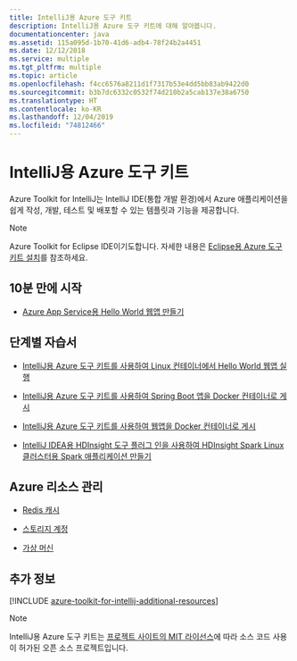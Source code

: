```yaml
---
title: IntelliJ용 Azure 도구 키트
description: IntelliJ용 Azure 도구 키트에 대해 알아봅니다.
documentationcenter: java
ms.assetid: 115a095d-1b70-41d6-adb4-78f24b2a4451
ms.date: 12/12/2018
ms.service: multiple
ms.tgt_pltfrm: multiple
ms.topic: article
ms.openlocfilehash: f4cc6576a8211d1f7317b53e4dd5bb83ab9422d0
ms.sourcegitcommit: b3b7dc6332c0532f74d210b2a5cab137e38a6750
ms.translationtype: HT
ms.contentlocale: ko-KR
ms.lasthandoff: 12/04/2019
ms.locfileid: "74812466"
---
```

# <a name="azure-toolkit-for-intellij"></a>IntelliJ용 Azure 도구 키트

Azure Toolkit for IntelliJ는 IntelliJ IDE(통합 개발 환경)에서 Azure 애플리케이션을 쉽게 작성, 개발, 테스트 및 배포할 수 있는 템플릿과 기능을 제공합니다.

> [!NOTE]
> 
> Azure Toolkit for Eclipse IDE이기도합니다. 자세한 내용은 [Eclipse용 Azure 도구 키트 설치](../eclipse/azure-toolkit-for-eclipse.md)를 참조하세요.
> 

## <a name="get-started-in-10-minutes"></a>10분 만에 시작

* [Azure App Service용 Hello World 웹앱 만들기](azure-toolkit-for-intellij-create-hello-world-web-app.md)

## <a name="step-by-step-tutorials"></a>단계별 자습서

* [IntelliJ용 Azure 도구 키트를 사용하여 Linux 컨테이너에서 Hello World 웹앱 실행](azure-toolkit-for-intellij-hello-world-web-app-linux.md)

* [IntelliJ용 Azure 도구 키트를 사용하여 Spring Boot 앱을 Docker 컨테이너로 게시](azure-toolkit-for-intellij-publish-spring-boot-docker-app.md)

* [IntelliJ용 Azure 도구 키트를 사용하여 웹앱을 Docker 컨테이너로 게시](azure-toolkit-for-intellij-publish-as-docker-container.md)

* [IntelliJ IDEA용 HDInsight 도구 플러그 인을 사용하여 HDInsight Spark Linux 클러스터용 Spark 애플리케이션 만들기](/azure/hdinsight/hdinsight-apache-spark-intellij-tool-plugin)

## <a name="managing-azure-resources"></a>Azure 리소스 관리

* [Redis 캐시](azure-toolkit-for-intellij-managing-redis-caches-using-azure-explorer.md)

* [스토리지 계정](azure-toolkit-for-intellij-managing-virtual-machines-using-azure-explorer.md)

* [가상 머신](azure-toolkit-for-intellij-managing-storage-accounts-using-azure-explorer.md)

## <a name="whats-more"></a>추가 정보

[!INCLUDE [azure-toolkit-for-intellij-additional-resources](../includes/azure-toolkit-for-intellij-additional-resources.md)]
> [!NOTE]
> 
> IntelliJ용 Azure 도구 키트는 [프로젝트 사이트의 MIT 라이선스](https://github.com/microsoft/azure-tools-for-java)에 따라 소스 코드 사용이 허가된 오픈 소스 프로젝트입니다.
> 
